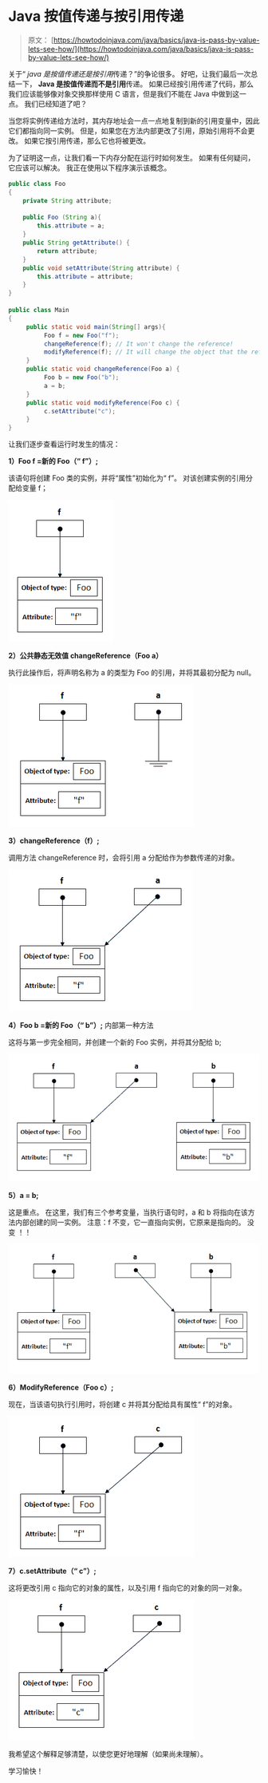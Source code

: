 # Java 按值传递与按引用传递

> 原文： [https://howtodoinjava.com/java/basics/java-is-pass-by-value-lets-see-how/](https://howtodoinjava.com/java/basics/java-is-pass-by-value-lets-see-how/)

关于“ *java 是按值传递还是按引用*传递？”的争论很多。 好吧，让我们最后一次总结一下， **Java 是按值传递而不是引用**传递。 如果已经按引用传递了代码，那么我们应该能够像对象交换那样使用 C 语言，但是我们不能在 Java 中做到这一点。 我们已经知道了吧？

当您将实例传递给方法时，其内存地址会一点一点地复制到新的引用变量中，因此它们都指向同一实例。 但是，如果您在方法内部更改了引用，原始引用将不会更改。 如果它按引用传递，那么它也将被更改。

为了证明这一点，让我们看一下内存分配在运行时如何发生。 如果有任何疑问，它应该可以解决。 我正在使用以下程序演示该概念。

```java
public class Foo
{
	private String attribute;

	public Foo (String a){
		this.attribute = a;
	}
	public String getAttribute() {
		return attribute;
	}
	public void setAttribute(String attribute) {
		this.attribute = attribute;
	}
}

public class Main
{
     public static void main(String[] args){
          Foo f = new Foo("f");
          changeReference(f); // It won't change the reference!
          modifyReference(f); // It will change the object that the reference variable "f" refers to!
     }
     public static void changeReference(Foo a) {
          Foo b = new Foo("b");
          a = b;
     }
     public static void modifyReference(Foo c) {
          c.setAttribute("c");
     }
}

```

让我们逐步查看运行时发生的情况：

**1）Foo f =新的 Foo（“ f”）;**

该语句将创建 Foo 类的实例，并将“属性”初始化为“ f”。 对该创建实例的引用分配给变量 f；

[![innstance creation](img/5e0037f67cea201e3364d0da303c0055.png)](https://howtodoinjava.files.wordpress.com/2013/03/1.png)

**2）公共静态无效值 changeReference（Foo a）**

执行此操作后，将声明名称为 a 的类型为 Foo 的引用，并将其最初分配为 null。

[![Null reference](img/dcae3e18d8900314dccd7f5c129d6e5d.png)](https://howtodoinjava.files.wordpress.com/2013/03/2.png)

**3）changeReference（f）;**

调用方法 changeReference 时，会将引用 a 分配给作为参数传递的对象。

[![reference assignment](img/510ac20701260a20f13e49dd044b914b.png)](https://howtodoinjava.files.wordpress.com/2013/03/3.png)

**4）Foo b =新的 Foo（“ b”）;** 内部第一种方法

这将与第一步完全相同，并创建一个新的 Foo 实例，并将其分配给 b;

[![new instance](img/64298401239d806d24f4d6bf5e73e576.png)](https://howtodoinjava.files.wordpress.com/2013/03/4.png)

**5）a = b;**

这是重点。 在这里，我们有三个参考变量，当执行语句时，a 和 b 将指向在该方法内部创建的同一实例。 注意：f 不变，它一直指向实例，它原来是指向的。 没变 ！！

[![assignment](img/2dec9568d409197899f4b568ced52a43.png)](https://howtodoinjava.files.wordpress.com/2013/03/5.png)

**6）ModifyReference（Foo c）;**

现在，当该语句执行引用时，将创建 c 并将其分配给具有属性“ f”的对象。

[![new reference](img/1035a5fb501f00cc7b05ec155295c4d5.png)](https://howtodoinjava.files.wordpress.com/2013/03/6.png)

**7）c.setAttribute（“ c”）;**

这将更改引用 c 指向它的对象的属性，以及引用 f 指向它的对象的同一对象。

[![modify reference](img/0922ea62e258bab049f337a9fb0b9eed.png)](https://howtodoinjava.files.wordpress.com/2013/03/8.png)

我希望这个解释足够清楚，以使您更好地理解（如果尚未理解）。

学习愉快！